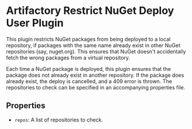 Artifactory Restrict NuGet Deploy User Plugin
=============================================

This plugin restricts NuGet packages from being deployed to a local repository,
if packages with the same name already exist in other NuGet repositories (say,
nuget.org). This ensures that NuGet doesn't accidentally fetch the wrong
packages from a virtual repository.

Each time a NuGet package is deployed, this plugin ensures that the package does
not already exist in another repository. If the package does already exist, the
deploy is cancelled, and a 409 error is thrown. The repositories to check can be
specified in an accompanying properties file.

Properties
----------

- `repos`: A list of repositories to check.
